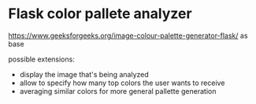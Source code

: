 # Flask color pallete analyzer

https://www.geeksforgeeks.org/image-colour-palette-generator-flask/ as base

possible extensions:

- display the image that's being analyzed
- allow to specify how many top colors the user wants to receive
- averaging similar colors for more general pallette generation
